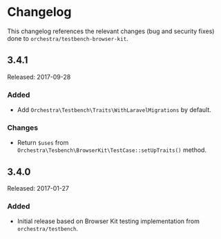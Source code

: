 # Changelog

This changelog references the relevant changes (bug and security fixes) done to `orchestra/testbench-browser-kit`.

## 3.4.1

Released: 2017-09-28

### Added

* Add `Orchestra\Testbench\Traits\WithLaravelMigrations` by default.

### Changes

* Return `$uses` from `Orchestra\Tesbench\BrowserKit\TestCase::setUpTraits()` method.

## 3.4.0

Released: 2017-01-27

### Added

* Initial release based on Browser Kit testing implementation from `orchestra/testbench`.
